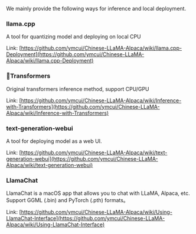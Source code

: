 We mainly provide the following ways for inference and local deployment.

### llama.cpp
A tool for quantizing model and deploying on local CPU

Link: [https://github.com/ymcui/Chinese-LLaMA-Alpaca/wiki/llama.cpp-Deployment](https://github.com/ymcui/Chinese-LLaMA-Alpaca/wiki/llama.cpp-Deployment)

### 🤗Transformers
Original transformers inference method, support CPU/GPU

Link: [https://github.com/ymcui/Chinese-LLaMA-Alpaca/wiki/Inference-with-Transformers](https://github.com/ymcui/Chinese-LLaMA-Alpaca/wiki/Inference-with-Transformers)

### text-generation-webui
A tool for deploying model as a web UI.

Link: [https://github.com/ymcui/Chinese-LLaMA-Alpaca/wiki/text-generation-webui](https://github.com/ymcui/Chinese-LLaMA-Alpaca/wiki/text-generation-webui)

### LlamaChat

LlamaChat is a macOS app that allows you to chat with LLaMA, Alpaca, etc. Support GGML (.bin) and PyTorch (.pth) formats。

Link: [https://github.com/ymcui/Chinese-LLaMA-Alpaca/wiki/Using-LlamaChat-Interface](https://github.com/ymcui/Chinese-LLaMA-Alpaca/wiki/Using-LlamaChat-Interface)